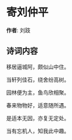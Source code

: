 # 寄刘仲平

**作者**: 刘跂

## 诗词内容

移居逼城阿，颇似山中住。

当轩列佳石，绕舍纷高树。

园林便为主，鱼鸟欣相聚。

春来物物好，适意随所遇。

是适本无因，亦复无定处。

当有忘机人，知我此中趣。

